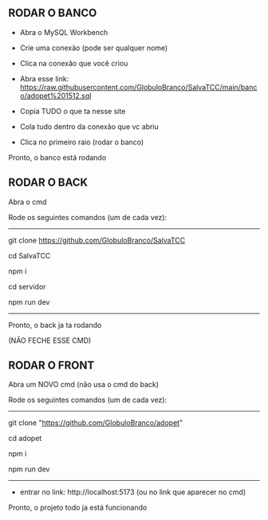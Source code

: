 ## RODAR O BANCO

- Abra o MySQL Workbench

- Crie uma conexão (pode ser qualquer nome)

- Clica na conexão que você criou

- Abra esse link: https://raw.githubusercontent.com/GlobuloBranco/SalvaTCC/main/banco/adopet%201512.sql

- Copia TUDO o que ta nesse site

- Cola tudo dentro da conexão que vc abriu

- Clica no primeiro raio (rodar o banco)

Pronto, o banco está rodando

## RODAR O BACK

Abra o cmd

Rode os seguintes comandos (um de cada vez):

---

git clone https://github.com/GlobuloBranco/SalvaTCC

cd SalvaTCC

npm i

cd servidor

npm run dev

---

Pronto, o back ja ta rodando

(NÃO FECHE ESSE CMD)

## RODAR O FRONT

Abra um NOVO cmd (não usa o cmd do back)

Rode os seguintes comandos (um de cada vez):

---

git clone "https://github.com/GlobuloBranco/adopet"

cd adopet

npm i

npm run dev

---

- entrar no link: http://localhost:5173 (ou no link que aparecer no cmd)

Pronto, o projeto todo ja está funcionando
